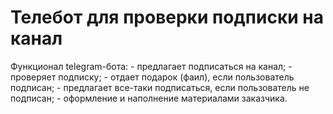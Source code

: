<h1>Телебот для проверки подписки на канал</h1>
<p>Функционал telegram-бота:
- предлагает подписаться на канал;
- проверяет подписку;
- отдает подарок (фаил), если пользователь подписан;
- предлагает все-таки подписаться, если пользователь не подписан;
- оформление и наполнение материалами заказчика.</p>
